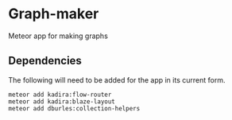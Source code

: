 # Graph-maker
Meteor app for making graphs

## Dependencies
The following will need to be added for the app in its current form.

~~~~
meteor add kadira:flow-router
meteor add kadira:blaze-layout
meteor add dburles:collection-helpers
~~~~
